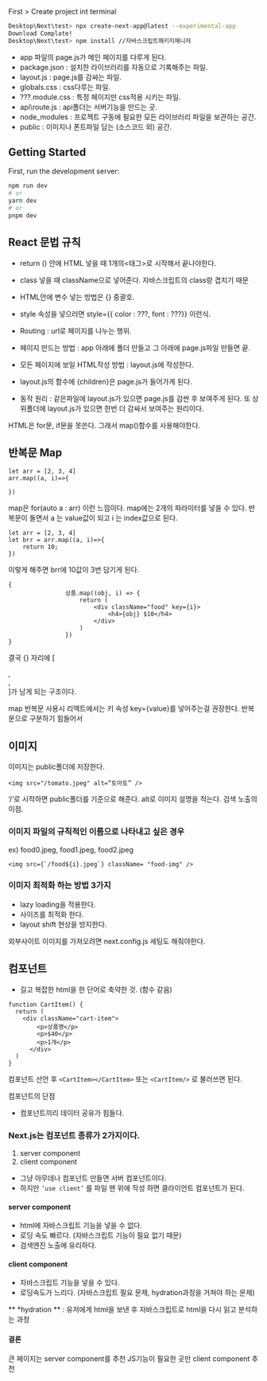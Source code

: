 First > Create project int terminal

```bash
Desktop\Next\test> npx create-next-app@latest --experimental-app
Download Complate!
Desktop\Next\test> npm install //자바스크립트패키지매니저
```


- app 파일의 page.js가 메인 페이지를 다루게 된다.
- package.json : 설치한 라이브러리를 자동으로 기록해주는 파일.
- layout.js : page.js를 감싸는 파일.
- globals.css : css다루는 파일.
- ???.module.css : 특정 페이지만 css적용 시키는 파일.
- api\route.js : api폴더는 서버기능을 만드는 곳.
- node_modules : 프로젝트 구동에 필요한 모든 라이브러리 파일을 보관하는 공간.
- public : 이미지나 폰트파일 담는 (소스코드 외) 공간.


## Getting Started

First, run the development server:

```bash
npm run dev
# or
yarn dev
# or
pnpm dev
```

## React 문법 규칙

- return () 안에 HTML 넣을 때 1개의<태그>로 시작해서 끝나야한다.
- class 넣을 때 className으로 넣어준다. 자바스크립트의 class랑 겹치기 때문
- HTML안에 변수 넣는 방법은 {} 중괄호.
- style 속성을 넣으러면 style={{ color : ???, font : ???}} 이런식.


- Routing : url로 페이지를 나누는 행위.
- 페이지 만드는 방법 : app 아래에 폴더 만들고 그 아래에 page.js파일 만들면 끝.
- 모든 페이지에 보일 HTML작성 방법 : layout.js에 작성한다.
- layout.js의 함수에 {children}은 page.js가 들어가게 된다.
- 동작 원리 : 같은파일에 layout.js가 있으면 page.js를 감싼 후 보여주게 된다. 또 상위폴더에 layout.js가 있으면 한번 더 감싸서 보여주는 원리이다.

HTML은 for문, if문을 못쓴다. 그래서 map()함수를 사용해야한다.

## 반복문 Map

```
let arr = [2, 3, 4]
arr.map((a, i)=>{

})
```
map은 for(auto a : arr) 이런 느낌이다.
map에는 2개의 파라미터를 넣을 수 있다.
반복문이 돌면서 a 는 value값이 되고 i 는 index값으로 된다.

```
let arr = [2, 3, 4]
let brr = arr.map((a, i)=>{
	return 10;
})
```
이렇게 해주면 brr에 10값이 3번 담기게 된다.

```
{
               	상품.map((obj, i) => {
                    return (
                        <div className="food" key={i}>
                            <h4>{obj} $10</h4>
                        </div>
                    )
                })
}
```

결국 {} 자리에 [<div>,<div>,<div>]가 남게 되는 구조이다.

map 반복문 사용시 리액트에서는 키 속성 key={value}를 넣어주는걸 권장한다.
반복문으로 구분하기 힘들어서

## 이미지

이미지는 public폴더에 저장한다.

```
<img src="/tomato.jpeg" alt=“토마토” />
```

‘/‘로 시작하면 public폴더를 기준으로 해준다.
alt로 이미지 설명을 적는다. 검색 노출의 이점.

### 이미지 파일의 규칙적인 이름으로 나타내고 싶은 경우
ex) food0.jpeg, food1.jpeg, food2.jpeg
```
<img src={`/food${i}.jpeg`} className= "food-img" />
```

### 이미지 최적화 하는 방법 3가지
- lazy loading을 적용한다.
- 사이즈를 최적화 한다.
- layout shift 현상을 방지한다.

외부사이트 이미지를 가져오려면 next.config.js 세팅도 해줘야한다.


## 컴포넌트
- 길고 복잡한 html을 한 단어로 축약한 것. (함수 같음)

```
function CartItem() {
  return (
    <div className="cart-item">
        <p>상품명</p>
        <p>$40</p>
        <p>1개</p>
      </div>
  )
}
```
컴포넌트 선언 후 ```<CartItem></CartItem>```  또는  ```<CartItem/>``` 로 불러쓰면 된다.

컴포넌트의 단점
- 컴포넌트끼리 데이터 공유가 힘들다.


### Next.js는 컴포넌트 종류가 2가지이다.
1. server component
2. client component

- 그냥 아무데나 컴포넌트 만들면 서버 컴포넌트이다.
- 하지만 ```’use client’``` 를 파일 맨 위에 작성 하면 클라이언트 컴포넌트가 된다.

#### server component
- html에 자바스크립트 기능을 넣을 수 없다.
- 로딩 속도 빠르다. (자바스크립트 기능이 필요 없기 때문)
- 검색엔진 노출에 유리하다.
#### client component
- 자바스크립트 기능을 넣을 수 있다.
- 로딩속도가 느리다. (자바스크립트 필요 문제, hydration과정을 거쳐야 하는 문제)

** *hydration ** : 유저에게 html을 보낸 후 자바스크립트로 html을 다시 읽고 분석하는 과정

#### 결론
큰 페이지는 server component를 추천
JS기능이 필요한 곳만 client component 추천

